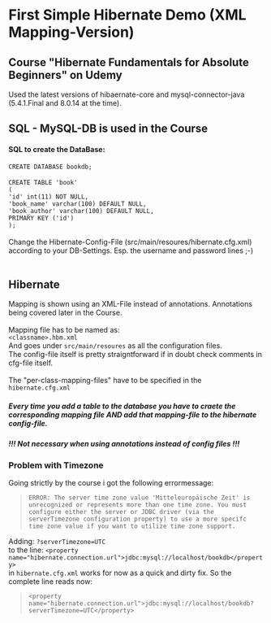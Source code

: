 # First Simple Hibernate Demo (**XML Mapping-Version**)
## Course "Hibernate Fundamentals for Absolute Beginners" on Udemy



Used the latest versions of hibaernate-core and mysql-connector-java (5.4.1.Final and 8.0.14 at the time).

## SQL - MySQL-DB is used in the Course

#### SQL to create the DataBase:
`CREATE DATABASE bookdb;`<br><br>
`CREATE TABLE 'book'`<br>`(`<br>
  `'id' int(11) NOT NULL,`<br>
  `'book_name' varchar(100) DEFAULT NULL,`<br>
  `'book_author' varchar(100) DEFAULT NULL,`<br>
  `PRIMARY KEY ('id')`<br>
`);`
<br><br>
Change the Hibernate-Config-File (src/main/resoures/hibernate.cfg.xml) according to your DB-Settings. Esp. the username and password lines ;-)
<br><br>
## Hibernate
Mapping is shown using an XML-File instead of annotations.
Annotations being covered later in the Course.
<br><br>
Mapping file has to be named as: <br>
`<classname>.hbm.xml`<br>
And goes under `src/main/resoures` as all the configuration files.<br>
The config-file itself is pretty straigntforward if in doubt check comments in cfg-file itself.
<br><br>
The "per-class-mapping-files" have to be specified in the `hibernate.cfg.xml`
##### Every time you add a table to the database you have to craete the corresponding mapping file AND add that mapping-file to the hibernate config-file.

##### !!! Not necessary when using annotations instead of config files !!!

### Problem with Timezone
Going strictly by the course i got the following errormessage:<br>
>`ERROR: The server time zone value 'Mitteleuropäische Zeit' is unrecognized or represents more than one time zone. You must configure either the server or JDBC driver (via the serverTimezone configuration property) to use a more specifc time zone value if you want to utilize time zone support.`<br>

Adding: `?serverTimezone=UTC`<br>
to the line: `<property name="hibernate.connection.url">jdbc:mysql://localhost/bookdb</property>` <br>
in `hibernate.cfg.xml` works for now as a quick and dirty fix. So the complete line reads now:<br>
>`<property name="hibernate.connection.url">jdbc:mysql://localhost/bookdb?serverTimezone=UTC</property>`




